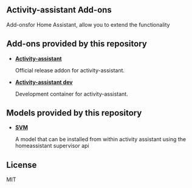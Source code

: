 ## Activity-assistant Add-ons

Add-onsfor Home Assistant, allow you to extend the functionality

## Add-ons provided by this repository

- **[Activity-assistant](/activity-assistant/README.md)**

    Official release addon for activity-assistant.

- **[Activity-assistant dev](/activity-assistant/README.md)**

    Development container for activity-assistant.

## Models provided by this repository
- **[SVM](/aa_model_svm/README.md)**

    A model that can be installed from within activity assistant using the homeassistant supervisor api

## License
MIT